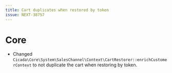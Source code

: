 ```yaml
---
title: Cart duplicates when restored by token
issue: NEXT-38757
---
```

# Core
* Changed `Cicada\Core\System\SalesChannel\Context\CartRestorer::enrichCustomerContext` to not duplicate the cart when restoring by token.
